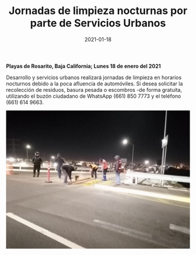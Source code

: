 ﻿---
layout: blog
title: "Jornadas de limpieza nocturnas por parte de Servicios Urbanos"
date: 2021-01-18
categories: rosarito
permalink: /:categories/:title:output_ext
image: /img/cnr/2021-01-18-jornadas-de-limpieza-nocturnas-por-parte-de-servicios-urbanos.jpeg
alt: "Probabilidad de lluvias acompañadas de frío en la región"
autor:
---


**Playas de Rosarito, Baja California; Lunes 18 de enero del 2021** 


Desarrollo y servicios urbanos realizará jornadas de limpieza en horarios nocturnos debido a la poca afluencia de automóviles. Si desea solicitar la recolección de residuos, basura pesada o escombros -de forma gratuita, utilizando el buzón ciudadano de WhatsApp (661) 850 7773 y el teléfono (661) 614 9663.




<div id="carouselExampleSlidesOnly" class="carousel slide" data-ride="carousel">
  <div class="carousel-inner">
    <div class="carousel-item active">
       <img class="d-block w-100" src="/img/cnr/2021-01-18-jornadas-de-limpieza-nocturnas-por-parte-de-servicios-urbanos.jpeg" loading="lazy"  alt="Titulo">
    </div>
  </div>
</div>